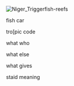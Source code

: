 ![Niger_Triggerfish-reefs](https://github.com/user-attachments/assets/c82f8f94-c888-469f-b6ff-6ea311548637)

fish
    car 

tro[pic
       code

what
    who

what
    else

what
    gives

staid
     meaning
